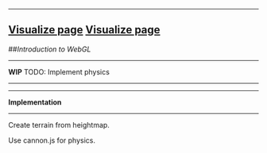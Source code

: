 -----
[**Visualize page**](https://rawgit.com/Modelisation5ETI/WebGL_Intro/master/index.html)
[**Visualize page**](http://htmlpreview.github.io/?https://github.com/Modelisation5ETI/WebGL_Intro/master/index.html)
-----


##*Introduction to WebGL*

-----
**WIP** TODO: Implement physics

-----

-----
**Implementation**

-----

Create terrain from heightmap.

Use cannon.js for physics.

